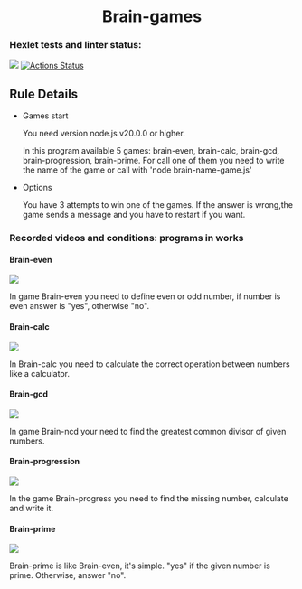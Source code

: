 <h1 style='text-align: center;'> Brain-games</h1>


### Hexlet tests and linter status:
<a href="https://codeclimate.com/github/Aleksandr-Gurianov/frontend-project-44/maintainability"><img src="https://api.codeclimate.com/v1/badges/899d28396fdd91ae8a98/maintainability" /></a>
[![Actions Status](https://github.com/Aleksandr-Gurianov/frontend-project-44/workflows/hexlet-check/badge.svg)](https://github.com/Aleksandr-Gurianov/frontend-project-44/actions)


<h2>Rule Details</h2>
<ul>
<li>Games start</a>
<p>You need version node.js v20.0.0 or higher.</p>
<p>In this program available 5 games: brain-even, brain-calc, brain-gcd, brain-progression, brain-prime. For call one of them you need to write the name of the game or call with 'node brain-name-game.js' </p>
</li>
<li>Options</a>
<p>You have 3 attempts to win one of the games. If the answer is wrong,the game sends a message and you have to restart if you want. </p>

</li>
</ul>


<h3> Recorded videos and conditions: programs in works</h3>

<h4>Brain-even</h4>
<a href="https://asciinema.org/a/kiJWDHY2gPcPvPftXZFJFbf27" target="_blank">
<img src="https://asciinema.org/a/kiJWDHY2gPcPvPftXZFJFbf27.svg" /></a>
<p>In game Brain-even you need to define even or odd number, if number is even answer is "yes", otherwise "no".</p>

<h4>Brain-calc</h4>
<a href="https://asciinema.org/a/GNzGxWanBkJkDJ0Qd2uK2xbUi" target="_blank">
<img src="https://asciinema.org/a/GNzGxWanBkJkDJ0Qd2uK2xbUi.svg" /></a>
<p>In Brain-calc you need to calculate the correct operation between numbers like a calculator.</p>

<h4>Brain-gcd</h4>
<a href="https://asciinema.org/a/GXRCnXIhHQKvQVW9XZciXV17b" target="_blank">
<img src="https://asciinema.org/a/GXRCnXIhHQKvQVW9XZciXV17b.svg" /></a>
<p>In game Brain-ncd your need to find the greatest common divisor of given numbers.</p>


<h4>Brain-progression</h4>
<a href="https://asciinema.org/a/9BjEceBXCsiJVNd8GM2UvbbCc" target="_blank">
<img src="https://asciinema.org/a/9BjEceBXCsiJVNd8GM2UvbbCc.svg" /></a>
<p>In the game Brain-progress you need to find the missing number, calculate and write it.</p>


<h4>Brain-prime</h4>
<a href="https://asciinema.org/a/j2Js2dIzb0gKuBA9hc7Xv7J8v" target="_blank">
<img src="https://asciinema.org/a/j2Js2dIzb0gKuBA9hc7Xv7J8v.svg" /></a>
<p>Brain-prime is like Brain-even, it's simple. "yes" if the given number is prime. Otherwise, answer "no".</p>
